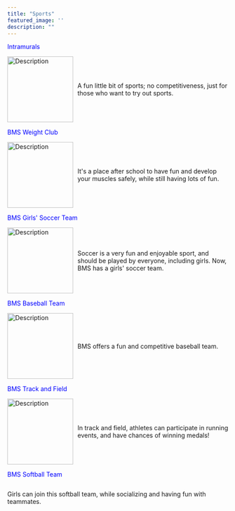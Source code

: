 ```yaml
---
title: "Sports"
featured_image: ''
description: ""
---
```

<p style="color:blue;">Intramurals</p>
</div>

<div style="display: flex; align-items: center;">
  <img src="images/intramura.jpg" alt="Description" style="width: 150px; margin-right: 10px;">
  <p>A fun little bit of sports; no competitiveness, just for those who want to try out sports.</p>
</div>

<p style="color:blue;">BMS Weight Club</p>
</div>

<div style="display: flex; align-items: center;">
  <img src="images/weight lift.jpg" alt="Description" style="width: 150px; margin-right: 10px;">
  <p>It's a place after school to have fun and develop your muscles safely, while still having lots of fun.</p>
</div>

<p style="color:blue;">BMS Girls' Soccer Team</p> 
</div>

<div style="display: flex; align-items: center;">
<img src="https://resources.finalsite.net/images/f_auto,q_auto,t_image_size_2/v1715352186/mcpsorg/nfxlhzjfrc2y2r4ketnv/girlssoccerforwebsite.jpg" alt="Description" style="width: 150px; margin-right: 10px;">
<p>Soccer is a very fun and enjoyable sport, and should be played by everyone, including girls. Now, BMS has a girls' soccer team.</p>
</div>

<p style="color:blue;">BMS Baseball Team</p>
</div>

<div style="display: flex; align-items: center;">
<img src="https://resources.finalsite.net/images/f_auto,q_auto,t_image_size_4/v1743437065/mcpsorg/w7hu0u7jc5lzak9ztbnz/BaseballMarch2025.jpg" alt="Description" style="width: 150px; margin-right: 10px;">
<p> BMS offers a fun and competitive baseball team.</p>
</div>

<p style="color:blue;">BMS Track and Field</p>
</div>

<div style="display: flex; align-items: center;">
<img src="images/Trackandfieldpicforwebsite.jpg" alt="Description" style="width: 150px; margin-right: 10px;">
<p>In track and field, athletes can participate in running events, and have chances of winning medals!</p>
</div>

<p style="color:blue;">BMS Softball Team</p>
</div>

<div style="display: flex; align-items: center;"
<img src="images/Softballforwebsite.jpg" alt="Description" style="width: 150px; margin-right: 10px;">
<p>Girls can join this softball team, while socializing and having fun with teammates.</p>
</div>
